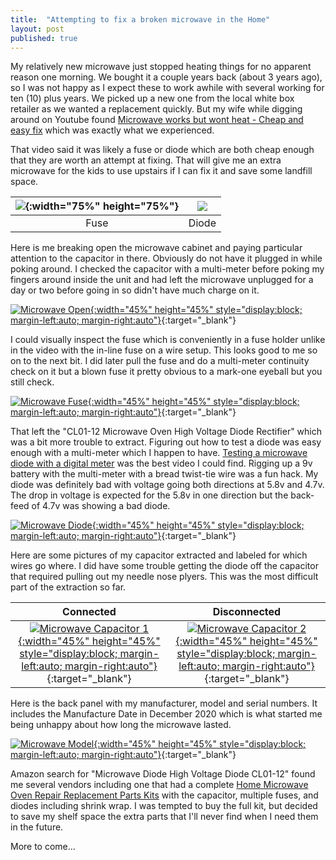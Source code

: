 ```yaml
---
title:  "Attempting to fix a broken microwave in the Home"
layout: post
published: true
---
```


My relatively new microwave just stopped heating things for no apparent reason one morning. We bought it a couple years back (about 3 years ago), so I was not happy as I expect these to work awhile with several working for ten (10) plus years. We picked up a new one from the local white box retailer as we wanted a replacement quickly. But my wife while digging around on Youtube found [Microwave works but wont heat - Cheap and easy fix](https://www.youtube.com/watch?v=z0FON4p_4ZA) which was exactly what we experienced.

That video said it was likely a fuse or diode which are both cheap enough that they are worth an attempt at fixing. That will give me an extra microwave for the kids to use upstairs if I can fix it and save some landfill space.

| ![](/assets/images/microwave-fuse-closeup.jpg){:width="75%" height="75%"} | ![](/assets/images/microwave-diode-closeup.jpg) |
|:--:|:--:|
| Fuse | Diode |

<!-- excerpt-end -->

Here is me breaking open the microwave cabinet and paying particular attention to the capacitor in there. Obviously do not have it plugged in while poking around. I checked the capacitor with a multi-meter before poking my fingers around inside the unit and had left the microwave unplugged for a day or two before going in so didn't have much charge on it.

[![Microwave Open](/assets/images/microwave-open.jpg){:width="45%" height="45%" style="display:block; margin-left:auto; margin-right:auto"}](/assets/images/microwave-open.jpg){:target="_blank"}

I could visually inspect the fuse which is conveniently in a fuse holder unlike in the video with the in-line fuse on a wire setup. This looks good to me so on to the next bit. I did later pull the fuse and do a multi-meter continuity check on it but a blown fuse it pretty obvious to a mark-one eyeball but you still check.

[![Microwave Fuse](/assets/images/microwave-fuse.jpg){:width="45%" height="45%" style="display:block; margin-left:auto; margin-right:auto"}](/assets/images/microwave-fuse.jpg){:target="_blank"}

That left the "CL01-12 Microwave Oven High Voltage Diode Rectifier" which was a bit more trouble to extract. Figuring out how to test a diode was easy enough with a multi-meter which I happen to have. [Testing a microwave diode with a digital meter](https://www.youtube.com/watch?v=Cx8Q5crqKaw) was the best video I could find. Rigging up a 9v battery with the multi-meter with a bread twist-tie wire was a fun hack. My diode was definitely bad with voltage going both directions at 5.8v and 4.7v. The drop in voltage is expected for the 5.8v in one direction but the back-feed of 4.7v was showing a bad diode.

[![Microwave Diode](/assets/images/microwave-diode.jpg){:width="45%" height="45%" style="display:block; margin-left:auto; margin-right:auto"}](/assets/images/microwave-diode.jpg){:target="_blank"}

Here are some pictures of my capacitor extracted and labeled for which wires go where. I did have some trouble getting the diode off the capacitor that required pulling out my needle nose plyers. This was the most difficult part of the extraction so far.

| Connected | Disconnected |
|:--:|:--:|
| [![Microwave Capacitor 1](/assets/images/microwave-capacitor-connected.jpg){:width="45%" height="45%" style="display:block; margin-left:auto; margin-right:auto"}](/assets/images/microwave-capacitor-connected.jpg){:target="_blank"} | [![Microwave Capacitor 2](/assets/images/microwave-capacitor-disconnected.jpg){:width="45%" height="45%" style="display:block; margin-left:auto; margin-right:auto"}](/assets/images/microwave-capacitor-disconnected.jpg){:target="_blank"} |

Here is the back panel with my manufacturer, model and serial numbers. It includes the Manufacture Date in December 2020 which is what started me being unhappy about how long the microwave lasted.

[![Microwave Model](/assets/images/microwave-model.jpg){:width="45%" height="45%" style="display:block; margin-left:auto; margin-right:auto"}](/assets/images/microwave-model.jpg){:target="_blank"}

Amazon search for "Microwave Diode High Voltage Diode CL01-12" found me several vendors including one that had a complete [Home Microwave Oven Repair Replacement Parts Kits](https://www.amazon.com/KOKISO-Microwave-Replacement-Capacitor-CL01-12/dp/B0B7WTRY7G/) with the capacitor, multiple fuses, and diodes including shrink wrap. I was tempted to buy the full kit, but decided to save my shelf space the extra parts that I'll never find when I need them in the future.

More to come...

